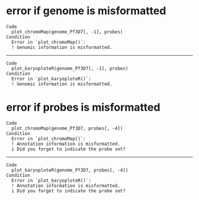# error if genome is misformatted

    Code
      plot_chromoMap(genome_Pf3D7[, -1], probes)
    Condition
      Error in `plot_chromoMap()`:
      ! Genomic information is misformatted.

---

    Code
      plot_karyoploteR(genome_Pf3D7[, -1], probes)
    Condition
      Error in `plot_karyoploteR()`:
      ! Genomic information is misformatted.

# error if probes is misformatted

    Code
      plot_chromoMap(genome_Pf3D7, probes[, -4])
    Condition
      Error in `plot_chromoMap()`:
      ! Annotation information is misformatted.
      i Did you forget to indicate the probe set?

---

    Code
      plot_karyoploteR(genome_Pf3D7, probes[, -4])
    Condition
      Error in `plot_karyoploteR()`:
      ! Annotation information is misformatted.
      i Did you forget to indicate the probe set?

